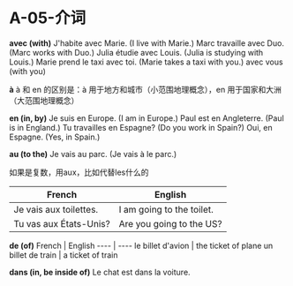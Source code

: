 # A-05-介词

**avec (with)**
J'habite avec Marie. (I live with Marie.)
Marc travaille avec Duo. (Marc works with Duo.)
Julia étudie avec Louis. (Julia is studying with Louis.)
Marie prend le taxi avec toi. (Marie takes a taxi with you.)
avec vous (with you)

**à**
à 和 en 的区别是：à 用于地方和城市（小范围地理概念），en 用于国家和大洲（大范围地理概念）

**en (in, by)**
Je suis en Europe. (I am in Europe.)
Paul est en Angleterre. (Paul is in England.)
Tu travailles en Espagne? (Do you work in Spain?)
Oui, en Espagne. (Yes, in Spain.)

**au (to the)**
Je vais au parc. (Je vais à le parc.)

如果是复数，用aux，比如代替les什么的

French | English
---- | ----
Je vais aux toilettes. | I am going to the toilet.
Tu vas aux États-Unis? | Are you going to the US?

**de (of)**
French | English
---- | ----
le billet d'avion | the ticket of plane
un billet de train | a ticket of train

**dans (in, be inside of)**
Le chat est dans la voiture.